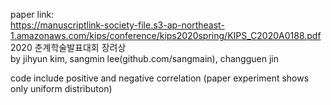 paper link: <br>
https://manuscriptlink-society-file.s3-ap-northeast-1.amazonaws.com/kips/conference/kips2020spring/KIPS_C2020A0188.pdf  <br>
2020 춘계학술발표대회 장려상  <br>
              by jihyun kim, sangmin lee(github.com/sangmain), changguen jin   <br>


code include positive and negative correlation (paper experiment shows only uniform distributon)
